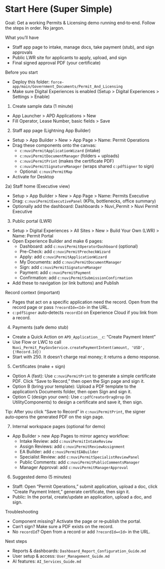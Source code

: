 # Start Here (Super Simple)

Goal: Get a working Permits & Licensing demo running end‑to‑end. Follow the steps in order. No jargon.

What you’ll have
- Staff app page to intake, manage docs, take payment (stub), and sign approvals
- Public LWR site for applicants to apply, upload, and sign
- Final signed approval PDF (your certificate)

Before you start
- Deploy this folder: `force-app/main/Government_Documents/Permit_And_Licensing`
- Make sure Digital Experiences is enabled (Setup > Digital Experiences > Settings > Enable)

1) Create sample data (1 minute)
- App Launcher > APD Applications > New
- Fill Operator, Lease Number, basic fields > Save

2) Staff app page (Lightning App Builder)
- Setup > App Builder > New > App Page > Name: Permit Operations
- Drag these components onto the canvas:
  - `c:nuviPermitApplicationWizard` (intake)
  - `c:nuviPermitDocumentManager` (folders + uploads)
  - `c:nuviPermitPrint` (makes the certificate PDF)
  - `c:nuviPermitSignatureManager` (wraps shared `c:pdfSigner` to sign)
  - Optional: `c:nuviPermitMap`
- Activate for Desktop

2a) Staff home (Executive view)
- Setup > App Builder > New > App Page > Name: Permits Executive
- Drag: `c:nuviPermitExecutivePanel` (KPIs, bottlenecks, office summary)
- Optionally add the dashboard: Dashboards > Nuvi_Permit > Nuvi Permit Executive

3) Public portal (LWR)
- Setup > Digital Experiences > All Sites > New > Build Your Own (LWR) > Name: Permit Portal
- Open Experience Builder and make 6 pages:
  - Dashboard: add `c:nuviPermitOperatorDashboard` (optional)
  - Pre-Check: add `c:nuviPermitPrecheckWizard`
  - Apply: add `c:nuviPermitApplicationWizard`
  - My Documents: add `c:nuviPermitDocumentManager`
  - Sign: add `c:nuviPermitSignatureManager`
  - Payment: add `c:nuviPermitPayment`
  - Confirmation: add `c:nuviPermitSubmissionConfirmation`
- Add these to navigation (or link buttons) and Publish

Record context (important)
- Pages that act on a specific application need the record. Open from the record page or pass `?recordId=<Id>` in the URL.
- `c:pdfSigner` auto‑detects `recordId` on Experience Cloud if you link from a record.

4) Payments (safe demo stub)
- Create a Quick Action on `APD_Application__c`: “Create Payment Intent”
- Use Flow or LWC to call `Nuvi_Permit_PayGovService.createPaymentIntent(amount, 'USD', {!Record.Id})`
- Start with 250. It doesn’t charge real money; it returns a demo response.

5) Certificates (make + sign)
- Option A (fast): Use `c:nuviPermitPrint` to generate a simple certificate PDF. Click “Save to Record,” then open the Sign page and sign it.
- Option B (bring your template): Upload a PDF template to the application’s Documents folder, then open Sign and sign it.
- Option C (design your own): Use `c:pdfCreatorDragDrop` (in UtilityComponents) to design a certificate and save it, then sign.

 Tip: After you click “Save to Record” in `c:nuviPermitPrint`, the signer auto‑opens the generated PDF on the sign page.

7) Internal workspace pages (optional for demo)
- App Builder > new App Pages to mirror agency workflow:
  - Intake Review: add `c:nuviPermitIntakeReview`
  - Assign Reviews: add `c:nuviPermitReviewAssignment`
  - EA Builder: add `c:nuviPermitEABuilder`
  - Specialist Review: add `c:nuviPermitSpecialistReviewPanel`
  - Public Comments: add `c:nuviPermitPublicCommentsManager`
  - Manager Approval: add `c:nuviPermitManagerApproval`

6) Suggested demo (5 minutes)
- Staff: Open “Permit Operations,” submit application, upload a doc, click “Create Payment Intent,” generate certificate, then sign it.
- Public: In the portal, create/update an application, upload a doc, and sign.

Troubleshooting
- Component missing? Activate the page or re‑publish the portal.
- Can’t sign? Make sure a PDF exists on the record.
- No `recordId`? Open from a record or add `?recordId=<Id>` in the URL.

Next steps
- Reports & dashboards: `Dashboard_Report_Configuration_Guide.md`
- User setup & access: `User_Management_Guide.md`
- AI features: `AI_Services_Guide.md`
